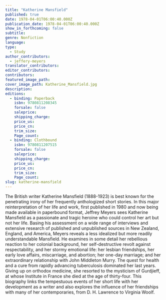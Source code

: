 ```yaml
---
title: "Katherine Mansfield"
published: true
date: 1978-04-01T06:00:40.000Z
publication_date: 1978-04-01T06:00:40.000Z
show_in_forthcoming: false
subtitle:
genre: Nonfiction
language:
type:
  - Study
author_contributors:
  - jeffery-meyers
translator_contributors:
editor_contributors:
contributors:
featured_image_path:
cover_image_path: Katherine_Mansfield.jpg
description:
editions:
  - binding: Paperback
    isbn: 9780811208345
    forsale: false
    saleprice:
    shipping_charge:
    price_us:
    price_cn:
    trim_size:
    Page_count:
  - binding: Clothbound
    isbn: 9780811207515
    forsale: false
    saleprice:
    shipping_charge:
    price_us:
    price_cn:
    trim_size:
    Page_count:
slug: katherine-mansfield
---
```


The British writer Katherine Mansfield (1888-1923) is best known for the penetrating irony of her frequently anthologized short stories. In this major reinterpretation of her life and work, first published in 1980 and now being made available in paperbound format, Jeffrey Meyers sees Katherine Mansfield as a passionate and tragic heroine who could control her art but not her life. Basing his assessment on a wide range of interviews and extensive research of published and unpublished sources in New Zealand, England, and America, Meyers reveals a less idealized but more readily understandable Mansfield. He examines in some detail her rebellious reaction to her colonial background, her self-destructive revolt against respectability, and her stormy emotional life: her lesbian friendships, her early love affairs, miscarriage, and abortion; her one-day marriage; and her extraordinary relationship with John Middleton Murry. The quest for health and a cure from rapidly advancing tuberculosis dominated her last years. Giving up on orthodox medicine, she resorted to the mysticism of Gurdjieff, at whose Institute in France she died at the age of thirty-four. This biography links the tempestuous events of her short life with her development as a writer and also explores the influence of her friendships with many of her contemporaries, from D. H. Lawrence to Virginia Woolf.

